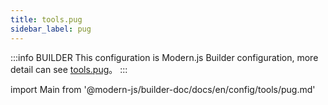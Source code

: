 ```yaml
---
title: tools.pug
sidebar_label: pug
---
```


:::info BUILDER
This configuration is Modern.js Builder configuration, more detail can see [tools.pug](https://modernjs.dev/builder/en/api/config-tools.html#tools-pug)。
:::

import Main from '@modern-js/builder-doc/docs/en/config/tools/pug.md'

<Main />
